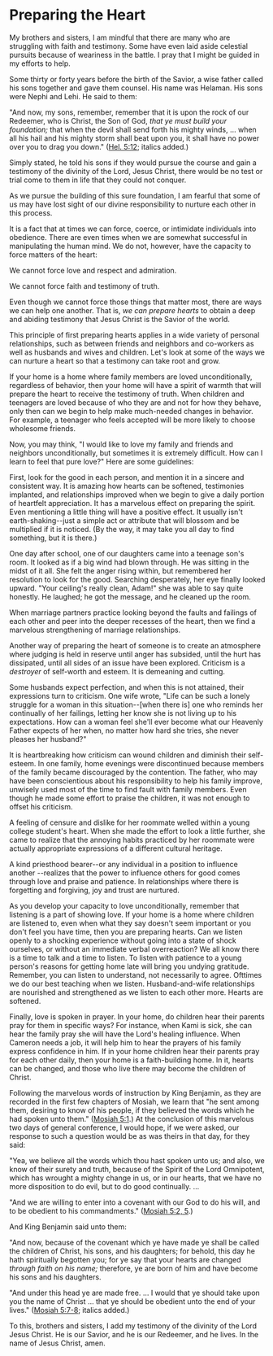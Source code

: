 # Preparing the Heart

My brothers and sisters, I am mindful that there are many who are struggling
with faith and testimony. Some have even laid aside celestial pursuits because
of weariness in the battle. I pray that I might be guided in my efforts to
help.

Some thirty or forty years before the birth of the Savior, a wise father
called his sons together and gave them counsel. His name was Helaman. His sons
were Nephi and Lehi. He said to them:

"And now, my sons, remember, remember that it is upon the rock of our
Redeemer, who is Christ, the Son of God, _that ye must build your foundation;_
that when the devil shall send forth his mighty winds, ... when all his hail and
his mighty storm shall beat upon you, it shall have no power over you to drag
you down." ([Hel.
5:12](https://www.lds.org/scriptures/bofm/hel/5.12?lang=eng#11); italics
added.)

Simply stated, he told his sons if they would pursue the course and gain a
testimony of the divinity of the Lord, Jesus Christ, there would be no test or
trial come to them in life that they could not conquer.

As we pursue the building of this sure foundation, I am fearful that some of
us may have lost sight of our divine responsibility to nurture each other in
this process.

It is a fact that at times we can force, coerce, or intimidate individuals
into obedience. There are even times when we are somewhat successful in
manipulating the human mind. We do not, however, have the capacity to force
matters of the heart:

We cannot force love and respect and admiration.

We cannot force faith and testimony of truth.

Even though we cannot force those things that matter most, there are ways we
can help one another. That is, _we can prepare hearts_ to obtain a deep and
abiding testimony that Jesus Christ is the Savior of the world.

This principle of first preparing hearts applies in a wide variety of personal
relationships, such as between friends and neighbors and co-workers as well as
husbands and wives and children. Let's look at some of the ways we can nurture
a heart so that a testimony can take root and grow.

If your home is a home where family members are loved unconditionally,
regardless of behavior, then your home will have a spirit of warmth that will
prepare the heart to receive the testimony of truth. When children and
teenagers are loved because of who they are and not for how they behave, only
then can we begin to help make much-needed changes in behavior. For example, a
teenager who feels accepted will be more likely to choose wholesome friends.

Now, you may think, "I would like to love my family and friends and neighbors
unconditionally, but sometimes it is extremely difficult. How can I learn to
feel that pure love?" Here are some guidelines:

First, look for the good in each person, and mention it in a sincere and
consistent way. It is amazing how hearts can be softened, testimonies
implanted, and relationships improved when we begin to give a daily portion of
heartfelt appreciation. It has a marvelous effect on preparing the spirit.
Even mentioning a little thing will have a positive effect. It usually isn't
earth-shaking--just a simple act or attribute that will blossom and be
multiplied if it is noticed. (By the way, it may take you all day to find
something, but it is there.)

One day after school, one of our daughters came into a teenage son's room. It
looked as if a big wind had blown through. He was sitting in the midst of it
all. She felt the anger rising within, but remembered her resolution to look
for the good. Searching desperately, her eye finally looked upward. "Your
ceiling's really clean, Adam!" she was able to say quite honestly. He laughed;
he got the message, and he cleaned up the room.

When marriage partners practice looking beyond the faults and failings of each
other and peer into the deeper recesses of the heart, then we find a marvelous
strengthening of marriage relationships.

Another way of preparing the heart of someone is to create an atmosphere where
judging is held in reserve until anger has subsided, until the hurt has
dissipated, until all sides of an issue have been explored. Criticism is a
_destroyer_ of self-worth and esteem. It is demeaning and cutting.

Some husbands expect perfection, and when this is not attained, their
expressions turn to criticism. One wife wrote, "Life can be such a lonely
struggle for a woman in this situation--[when there is] one who reminds her
continually of her failings, letting her know she is not living up to his
expectations. How can a woman feel she'll ever become what our Heavenly Father
expects of her when, no matter how hard she tries, she never pleases her
husband?"

It is heartbreaking how criticism can wound children and diminish their self-
esteem. In one family, home evenings were discontinued because members of the
family became discouraged by the contention. The father, who may have been
conscientious about his responsibility to help his family improve, unwisely
used most of the time to find fault with family members. Even though he made
some effort to praise the children, it was not enough to offset his criticism.

A feeling of censure and dislike for her roommate welled within a young
college student's heart. When she made the effort to look a little further,
she came to realize that the annoying habits practiced by her roommate were
actually appropriate expressions of a different cultural heritage.

A kind priesthood bearer--or any individual in a position to influence another
--realizes that the power to influence others for good comes through love and
praise and patience. In relationships where there is forgetting and forgiving,
joy and trust are nurtured.

As you develop your capacity to love unconditionally, remember that listening
is a part of showing love. If your home is a home where children are listened
to, even when what they say doesn't seem important or you don't feel you have
time, then you are preparing hearts. Can we listen openly to a shocking
experience without going into a state of shock ourselves, or without an
immediate verbal overreaction? We all know there is a time to talk and a time
to listen. To listen with patience to a young person's reasons for getting
home late will bring you undying gratitude. Remember, you can listen to
understand, not necessarily to agree. Ofttimes we do our best teaching when we
listen. Husband-and-wife relationships are nourished and strengthened as we
listen to each other more. Hearts are softened.

Finally, love is spoken in prayer. In your home, do children hear their
parents pray for them in specific ways? For instance, when Kami is sick, she
can hear the family pray she will have the Lord's healing influence. When
Cameron needs a job, it will help him to hear the prayers of his family
express confidence in him. If in your home children hear their parents pray
for each other daily, then your home is a faith-building home. In it, hearts
can be changed, and those who live there may become the children of Christ.

Following the marvelous words of instruction by King Benjamin, as they are
recorded in the first few chapters of Mosiah, we learn that "he sent among
them, desiring to know of his people, if they believed the words which he had
spoken unto them." ([Mosiah
5:1](https://www.lds.org/scriptures/bofm/mosiah/5.1?lang=eng#0).) At the
conclusion of this marvelous two days of general conference, I would hope, if
we were asked, our response to such a question would be as was theirs in that
day, for they said:

"Yea, we believe all the words which thou hast spoken unto us; and also, we
know of their surety and truth, because of the Spirit of the Lord Omnipotent,
which has wrought a mighty change in us, or in our hearts, that we have no
more disposition to do evil, but to do good continually. ...

"And we are willing to enter into a covenant with our God to do his will, and
to be obedient to his commandments." ([Mosiah 5:2,
5](https://www.lds.org/scriptures/bofm/mosiah/5.2%2C5?lang=eng#1).)

And King Benjamin said unto them:

"And now, because of the covenant which ye have made ye shall be called the
children of Christ, his sons, and his daughters; for behold, this day he hath
spiritually begotten you; for ye say that your hearts are changed _through
faith on his name;_ therefore, ye are born of him and have become his sons and
his daughters.

"And under this head ye are made free. ... I would that ye should take upon you
the name of Christ ... that ye should be obedient unto the end of your lives."
([Mosiah 5:7-8](https://www.lds.org/scriptures/bofm/mosiah/5.7-8?lang=eng#6);
italics added.)

To this, brothers and sisters, I add my testimony of the divinity of the Lord
Jesus Christ. He is our Savior, and he is our Redeemer, and he lives. In the
name of Jesus Christ, amen.

